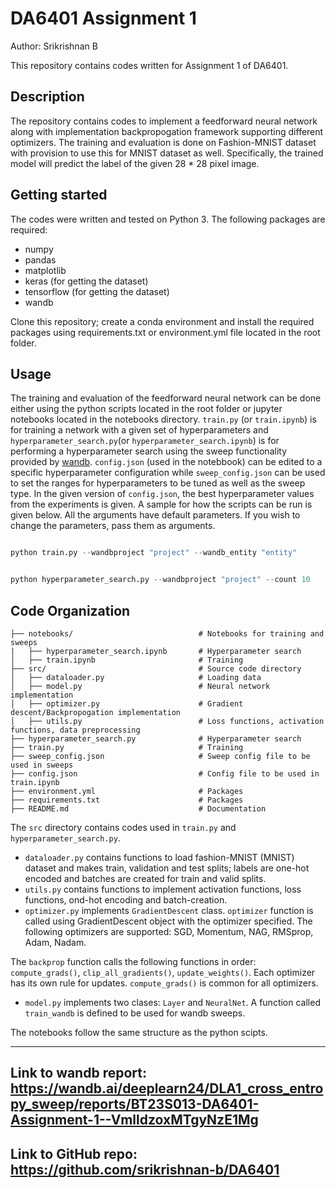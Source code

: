 # DA6401 Assignment 1

Author: Srikrishnan B

This repository contains codes written for Assignment 1 of DA6401. 

## Description

The repository contains codes to implement a feedforward neural network along with implementation backpropogation framework supporting different optimizers. The training and evaluation is done on Fashion-MNIST dataset with provision to use this for MNIST dataset as well. Specifically, the trained model will predict the label of the given 28 * 28 pixel image. 

## Getting started

The codes were written and tested on Python 3. The following packages are required:

- numpy
- pandas
- matplotlib
- keras (for getting the dataset)
- tensorflow (for getting the dataset)
- wandb

Clone this repository; create a conda environment and install the required packages using requirements.txt or environment.yml file located in the root folder. 


## Usage

The training and evaluation of the feedforward neural network can be done either using the python scripts located in the root folder or jupyter notebooks located in the notebooks directory. `train.py` (or `train.ipynb`) is for training a network with a given set of hyperparameters and `hyperparameter_search.py`(or `hyperparameter_search.ipynb`) is for performing a hyperparameter search using the sweep functionality provided by [wandb](https://docs.wandb.ai/guides/sweeps/). `config.json` (used in the notebbook) can be edited to a specific hyperparameter configuration while `sweep_config.json` can be used to set the ranges for hyperparameters to be tuned as well as the sweep type. In the given version of `config.json`, the best hyperparameter values from the experiments is given. 
A sample for how the scripts can be run is given below. All the arguments have default parameters. If you wish to change the parameters, pass them as arguments. 
```python

python train.py --wandbproject "project" --wandb_entity "entity" 

```

```python

python hyperparameter_search.py --wandbproject "project" --count 10

```

## Code Organization
```
├── notebooks/                            # Notebooks for training and sweeps
|   ├── hyperparameter_search.ipynb       # Hyperparameter search
│   ├── train.ipynb                       # Training 
├── src/                                  # Source code directory
│   ├── dataloader.py                     # Loading data
│   ├── model.py                          # Neural network implementation
│   ├── optimizer.py                      # Gradient descent/Backpropogation implementation
│   ├── utils.py                          # Loss functions, activation functions, data preprocessing
├── hyperparameter_search.py              # Hyperparameter search
├── train.py                              # Training
├── sweep_config.json                     # Sweep config file to be used in sweeps
├── config.json                           # Config file to be used in train.ipynb
├── environment.yml                       # Packages
├── requirements.txt                      # Packages
├── README.md                             # Documentation 
```

The `src` directory contains codes used in `train.py` and `hyperparameter_search.py`. 
- `dataloader.py` contains functions to load fashion-MNIST (MNIST) dataset and makes train, validation and test splits; labels are one-hot encoded and batches are created for train and valid splits. 
- `utils.py` contains functions to implement activation functions, loss functions, ond-hot encoding and batch-creation.
- `optimizer.py` implements `GradientDescent` class. `optimizer` function is called using GradientDescent object with the optimizer specified. The following optimizers are supported: SGD, Momentum, NAG, RMSprop, Adam, Nadam. 

The `backprop` function calls the following functions in order: `compute_grads()`, `clip_all_gradients()`, `update_weights()`. Each optimizer has its own rule for updates. `compute_grads()` is common for all optimizers. 

- `model.py` implements two clases: `Layer` and `NeuralNet`. A function called `train_wandb` is defined to be used for wandb sweeps. 

The notebooks follow the same structure as the python scipts. 

---
Link to wandb report: https://wandb.ai/deeplearn24/DLA1_cross_entropy_sweep/reports/BT23S013-DA6401-Assignment-1--VmlldzoxMTgyNzE1Mg
---
Link to GitHub repo: https://github.com/srikrishnan-b/DA6401
---